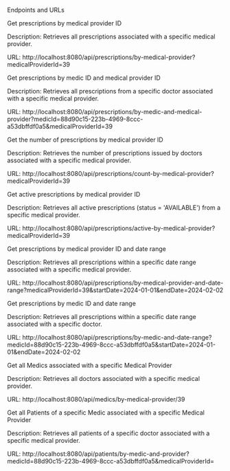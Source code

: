 Endpoints and URLs


Get prescriptions by medical provider ID

Description: Retrieves all prescriptions associated with a specific medical provider.

URL: http://localhost:8080/api/prescriptions/by-medical-provider?medicalProviderId=39


Get prescriptions by medic ID and medical provider ID

Description: Retrieves all prescriptions from a specific doctor associated with a specific medical provider.

URL: http://localhost:8080/api/prescriptions/by-medic-and-medical-provider?medicId=88d90c15-223b-4969-8ccc-a53dbffdf0a5&medicalProviderId=39


Get the number of prescriptions by medical provider ID

Description: Retrieves the number of prescriptions issued by doctors associated with a specific medical provider.

URL: http://localhost:8080/api/prescriptions/count-by-medical-provider?medicalProviderId=39


Get active prescriptions by medical provider ID

Description: Retrieves all active prescriptions (status = 'AVAILABLE') from a specific medical provider.

URL: http://localhost:8080/api/prescriptions/active-by-medical-provider?medicalProviderId=39


Get prescriptions by medical provider ID and date range

Description: Retrieves all prescriptions within a specific date range associated with a specific medical provider.

URL: http://localhost:8080/api/prescriptions/by-medical-provider-and-date-range?medicalProviderId=39&startDate=2024-01-01&endDate=2024-02-02


Get prescriptions by medic ID and date range

Description: Retrieves all prescriptions within a specific date range associated with a specific doctor.

URL: http://localhost:8080/api/prescriptions/by-medic-and-date-range?medicId=88d90c15-223b-4969-8ccc-a53dbffdf0a5&startDate=2024-01-01&endDate=2024-02-02


Get all Medics associated with a specific Medical Provider

Description: Retrieves all doctors associated with a specific medical provider.

URL: http://localhost:8080/api/medics/by-medical-provider/39


Get all Patients of a specific Medic associated with a specific Medical Provider

Description: Retrieves all patients of a specific doctor associated with a specific medical provider.

URL: http://localhost:8080/api/patients/by-medic-and-provider?medicId=88d90c15-223b-4969-8ccc-a53dbffdf0a5&medicalProviderId=

